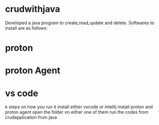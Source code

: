 # crudwithjava
Developed a java program to create,read,update and delete.
Softwares to install are as follows:
# proton 
# proton Agent
# vs code
k
steps on how you run it
install either vscode or intellij
install proton and proton agent 
open the folder on either one of them
run the codes from crudapplication from java
